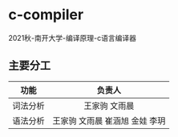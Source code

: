 # c-compiler

2021秋-南开大学-编译原理-c语言编译器

## 主要分工

|功能|负责人|
|---|:--:|
|词法分析|王家驹 文雨晨|
|语法分析|王家驹 文雨晨 崔涵旭 金娃 李玥|
